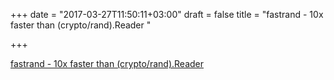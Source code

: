 +++
date = "2017-03-27T11:50:11+03:00"
draft = false
title = "fastrand - 10x faster than (crypto/rand).Reader "

+++

<p><a href="https://t.co/k2B2TGxJzC">fastrand - 10x faster than (crypto/rand).Reader </a></p>
